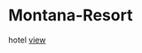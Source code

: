 # Montana-Resort
hotel
<a href="https://github.com/mariaamsamehh/Montana-Resort.git/html/assg 1.html" >view</a>

